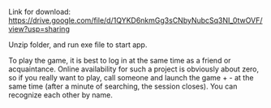 Link for download: https://drive.google.com/file/d/1QYKD6nkmGg3sCNbyNubcSq3NI_0twOVF/view?usp=sharing

Unzip folder, and run exe file to start app.

To play the game, it is best to log in at the same time as a friend or acquaintance. Online availability for such a project is obviously about zero, so if you really want to play, call someone and launch the game + - at the same time (after a minute of searching, the session closes). You can recognize each other by name.
